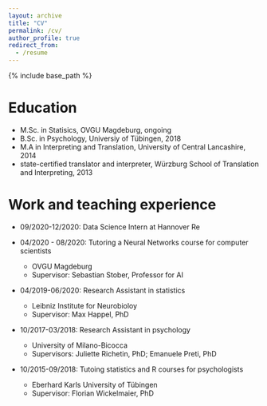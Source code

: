 ```yaml
---
layout: archive
title: "CV"
permalink: /cv/
author_profile: true
redirect_from:
  - /resume
---
```


{% include base_path %}

Education
======
* M.Sc. in Statisics, OVGU Magdeburg, ongoing
* B.Sc. in Psychology, Universiy of Tübingen, 2018
* M.A in Interpreting and Translation, University of Central Lancashire, 2014
* state-certified translator and interpreter, Würzburg School of Translation and Interpreting, 2013

Work and teaching experience
======
* 09/2020-12/2020: Data Science Intern at Hannover Re

* 04/2020 - 08/2020: Tutoring a Neural Networks course for computer scientists
  * OVGU Magdeburg
  * Supervisor: Sebastian Stober, Professor for AI

* 04/2019-06/2020: Research Assistant in statistics
  * Leibniz Institute for Neurobioloy
  * Supervisor: Max Happel, PhD

* 10/2017-03/2018: Research Assistant in psychology
  * University of Milano-Bicocca
  * Supervisors: Juliette Richetin, PhD; Emanuele Preti, PhD

* 10/2015-09/2018: Tutoing statistics and R courses for psychologists
  * Eberhard Karls University of Tübingen
  * Supervisor: Florian Wickelmaier, PhD
